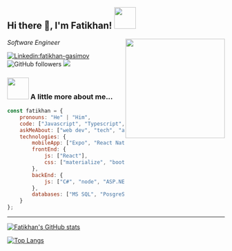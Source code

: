 
<h2>Hi there 👋, I'm Fatikhan! <img src="https://media.giphy.com/media/12oufCB0MyZ1Go/giphy.gif" width="50"></h2>
<img align='right' src="https://media.giphy.com/media/M9gbBd9nbDrOTu1Mqx/giphy.gif" width="230">
<p><em>Software Engineer</em></p>

[![Linkedin:fatikhan-gasimov](https://img.shields.io/badge/-fatikhan_gasimov-blue?style=flat-square&logo=Linkedin&logoColor=white&link=https://www.linkedin.com/in/fatikhan-gasimov/)](https://www.linkedin.com/in/fatikhan-gasimov/)
![GitHub followers](https://img.shields.io/github/followers/fatikhan-gasimov?label=Follow&style=social)
![](https://komarev.com/ghpvc/?username=fatikhan-gasimov&color=blue)
 

### <img src="https://media.giphy.com/media/VgCDAzcKvsR6OM0uWg/giphy.gif" width="50"> A little more about me...  

```javascript
const fatikhan = {
    pronouns: "He" | "Him",
    code: ["Javascript", "Typescript", "C#", "ASP.NET CORE"],
    askMeAbout: ["web dev", "tech", "app dev", "kayaking"],
    technologies: {
        mobileApp: ["Expo", "React Native"],
        frontEnd: {
            js: ["React"],
            css: ["materialize", "bootstrap"]
        },
        backEnd: {
            js: ["C#", "node", "ASP.NET CORE", "EF CORE", "LINQ"],
        },
        databases: ["MS SQL", "PosgreSQL", "sqlite"],
    }
};
```

---

[![Fatikhan's GitHub stats](https://github-readme-stats.vercel.app/api?username=fatikhan-gasimov)](https://github.com/fatikhan-gasimov/github-readme-stats)

[![Top Langs](https://github-readme-stats.vercel.app/api/top-langs/?username=fatikhan-gasimov)](https://github.com/fatikhan-gasimov/github-readme-stats)
